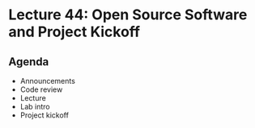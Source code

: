 # Lecture 44: Open Source Software and Project Kickoff

## Agenda

- Announcements
- Code review
- Lecture
- Lab intro
- Project kickoff

